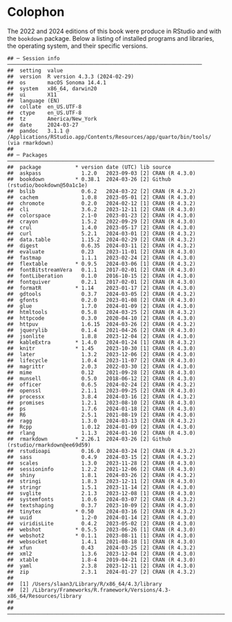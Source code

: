 # Colophon





The 2022 and 2024 editions of this book were produce in RStudio and with the `bookdown` package. Below a listing of installed programs and libraries, the operating system, and their specific versions.


```
## ─ Session info ───────────────────────────────────────────────────────────────
##  setting  value
##  version  R version 4.3.3 (2024-02-29)
##  os       macOS Sonoma 14.4.1
##  system   x86_64, darwin20
##  ui       X11
##  language (EN)
##  collate  en_US.UTF-8
##  ctype    en_US.UTF-8
##  tz       America/New_York
##  date     2024-03-27
##  pandoc   3.1.1 @ /Applications/RStudio.app/Contents/Resources/app/quarto/bin/tools/ (via rmarkdown)
## 
## ─ Packages ───────────────────────────────────────────────────────────────────
##  package           * version date (UTC) lib source
##  askpass             1.2.0   2023-09-03 [2] CRAN (R 4.3.0)
##  bookdown          * 0.38.1  2024-03-26 [2] Github (rstudio/bookdown@50a1c1e)
##  bslib               0.6.2   2024-03-22 [2] CRAN (R 4.3.2)
##  cachem              1.0.8   2023-05-01 [2] CRAN (R 4.3.0)
##  chromote            0.2.0   2024-02-12 [1] CRAN (R 4.3.2)
##  cli                 3.6.2   2023-12-11 [2] CRAN (R 4.3.0)
##  colorspace          2.1-0   2023-01-23 [2] CRAN (R 4.3.0)
##  crayon              1.5.2   2022-09-29 [2] CRAN (R 4.3.0)
##  crul                1.4.0   2023-05-17 [2] CRAN (R 4.3.0)
##  curl                5.2.1   2024-03-01 [2] CRAN (R 4.3.2)
##  data.table          1.15.2  2024-02-29 [2] CRAN (R 4.3.2)
##  digest              0.6.35  2024-03-11 [2] CRAN (R 4.3.2)
##  evaluate            0.23    2023-11-01 [2] CRAN (R 4.3.0)
##  fastmap             1.1.1   2023-02-24 [2] CRAN (R 4.3.0)
##  flextable         * 0.9.5   2024-03-06 [1] CRAN (R 4.3.2)
##  fontBitstreamVera   0.1.1   2017-02-01 [2] CRAN (R 4.3.0)
##  fontLiberation      0.1.0   2016-10-15 [2] CRAN (R 4.3.0)
##  fontquiver          0.2.1   2017-02-01 [2] CRAN (R 4.3.0)
##  formatR           * 1.14    2023-01-17 [2] CRAN (R 4.3.0)
##  gdtools             0.3.7   2024-03-05 [2] CRAN (R 4.3.2)
##  gfonts              0.2.0   2023-01-08 [2] CRAN (R 4.3.0)
##  glue                1.7.0   2024-01-09 [2] CRAN (R 4.3.0)
##  htmltools           0.5.8   2024-03-25 [2] CRAN (R 4.3.2)
##  httpcode            0.3.0   2020-04-10 [2] CRAN (R 4.3.0)
##  httpuv              1.6.15  2024-03-26 [2] CRAN (R 4.3.2)
##  jquerylib           0.1.4   2021-04-26 [2] CRAN (R 4.3.0)
##  jsonlite            1.8.8   2023-12-04 [2] CRAN (R 4.3.0)
##  kableExtra        * 1.4.0   2024-01-24 [1] CRAN (R 4.3.2)
##  knitr             * 1.45    2023-10-30 [1] CRAN (R 4.3.0)
##  later               1.3.2   2023-12-06 [2] CRAN (R 4.3.0)
##  lifecycle           1.0.4   2023-11-07 [2] CRAN (R 4.3.0)
##  magrittr            2.0.3   2022-03-30 [2] CRAN (R 4.3.0)
##  mime                0.12    2021-09-28 [2] CRAN (R 4.3.0)
##  munsell             0.5.0   2018-06-12 [2] CRAN (R 4.3.0)
##  officer             0.6.5   2024-02-24 [2] CRAN (R 4.3.2)
##  openssl             2.1.1   2023-09-25 [2] CRAN (R 4.3.0)
##  processx            3.8.4   2024-03-16 [2] CRAN (R 4.3.2)
##  promises            1.2.1   2023-08-10 [2] CRAN (R 4.3.0)
##  ps                  1.7.6   2024-01-18 [2] CRAN (R 4.3.0)
##  R6                  2.5.1   2021-08-19 [2] CRAN (R 4.3.0)
##  ragg                1.3.0   2024-03-13 [2] CRAN (R 4.3.2)
##  Rcpp                1.0.12  2024-01-09 [2] CRAN (R 4.3.0)
##  rlang               1.1.3   2024-01-10 [2] CRAN (R 4.3.0)
##  rmarkdown         * 2.26.1  2024-03-26 [2] Github (rstudio/rmarkdown@ee69d59)
##  rstudioapi          0.16.0  2024-03-24 [2] CRAN (R 4.3.2)
##  sass                0.4.9   2024-03-15 [2] CRAN (R 4.3.2)
##  scales              1.3.0   2023-11-28 [2] CRAN (R 4.3.0)
##  sessioninfo         1.2.2   2021-12-06 [2] CRAN (R 4.3.0)
##  shiny               1.8.1   2024-03-26 [2] CRAN (R 4.3.2)
##  stringi             1.8.3   2023-12-11 [2] CRAN (R 4.3.0)
##  stringr             1.5.1   2023-11-14 [2] CRAN (R 4.3.0)
##  svglite             2.1.3   2023-12-08 [1] CRAN (R 4.3.0)
##  systemfonts         1.0.6   2024-03-07 [2] CRAN (R 4.3.2)
##  textshaping         0.3.7   2023-10-09 [2] CRAN (R 4.3.0)
##  tinytex           * 0.50    2024-03-16 [2] CRAN (R 4.3.2)
##  uuid                1.2-0   2024-01-14 [2] CRAN (R 4.3.0)
##  viridisLite         0.4.2   2023-05-02 [2] CRAN (R 4.3.0)
##  webshot           * 0.5.5   2023-06-26 [1] CRAN (R 4.3.0)
##  webshot2          * 0.1.1   2023-08-11 [1] CRAN (R 4.3.0)
##  websocket           1.4.1   2021-08-18 [1] CRAN (R 4.3.0)
##  xfun                0.43    2024-03-25 [2] CRAN (R 4.3.2)
##  xml2                1.3.6   2023-12-04 [2] CRAN (R 4.3.0)
##  xtable              1.8-4   2019-04-21 [2] CRAN (R 4.3.0)
##  yaml                2.3.8   2023-12-11 [2] CRAN (R 4.3.0)
##  zip                 2.3.1   2024-01-27 [2] CRAN (R 4.3.2)
## 
##  [1] /Users/slaan3/Library/R/x86_64/4.3/library
##  [2] /Library/Frameworks/R.framework/Versions/4.3-x86_64/Resources/library
## 
## ──────────────────────────────────────────────────────────────────────────────
```

<!-- ```{js, echo = FALSE} -->
<!-- title=document.getElementById('header'); -->
<!-- title.innerHTML = '<img src="img/_headers/banner_man_standing_dna.png" alt="Colofon">' + title.innerHTML -->
<!-- ``` -->

<!-- example: https://yearbookdiscoveries.com/wp-content/uploads/2014/05/Writing_a_Yearbook_Colophon.pdf -->
<!-- SPECIAL THANKS: (The staff wrote a few paragraphs about the year and mentioned a variety -->
<!-- of people who were instrumental in the success of their yearbook.) -->
<!-- COVER & ENDSHEETS: The 2013 Pinnacle cover is a four-color lithograph. An iridescent foil -->
<!-- covers a portion of the theme design. The endsheets are standard stock paper. The theme -->
<!-- concept was created and expanded by the editorial team and members of the 2013 Pinnacle -->
<!-- staff. Cover and endsheets were designed by Pinnacle co-editors-in-chief Regan Brown and -->
<!-- Ellena Sullivan, with inspiration provided by an early design from co-reference editor -->
<!-- Amanda Farrer. -->
<!-- TYPE & COLOR TREATMENT: Body copy throughout the book is set in Frutiger Light -->
<!-- Condensed (8.5 pt.) Captions are set in Frutiger Light Condensed (7.5 pt.) Headline -->
<!-- treatments are designed with variations of AHJ Nashville, Arno Pro and Frutiger. Photo -->
<!-- credits and spread credits appear in Frutiger Italic (6 pt.) -->
<!-- For consistency, a color palette was chosen. In addition to the traditional black, the -->
<!-- following colors appear throughout the publication: Pantone 151C, Pantone 3005C, Panton -->
<!-- 2985C, Pantone 115C, Pantone 376C, Pantone 363C, Pantone 266C, Pantone 185C and -->
<!-- Pantone Cool Grey 7C. -->
<!-- PUBLISHING: Volume 107 of the Pinnacle was designed and produced by the 2013 Pinnacle -->
<!-- staff. The 456-page, all-color Pinnacle is printed on 80 lb. gloss paper by Herff Jones -->
<!-- Publishing Co. in Kansas City, MO. Approximately 3,000 copies were pre-ordered for $52. -->
<!-- Any extra copies were sold for $60. A 48-page supplement was included in this price. The -->
<!-- publication was created using Adobe CS5.5 software on 42 Macintosh desktop and laptop -->
<!-- computers. -->
<!-- PHOTOGRAPHY: Pinnacle staff photographers shot digital photos using four Nikon D70s, -->
<!-- two Nikon D80s and one Nikon D40. Sport group photos were shot by Prestige Portraits, -->
<!-- and club and group photos were shot by both Prestige Portraits and Pinnacle yearbook staff -->
<!-- photographers. Some submitted photos appear throughout the book as well. -->
<!-- EDITORS’ NOTE: (A special note from the co-editors-in-chief was included here. The yearbook -->
<!-- staff photo with names and staff positions was included on the spread with the colophon.) -->
